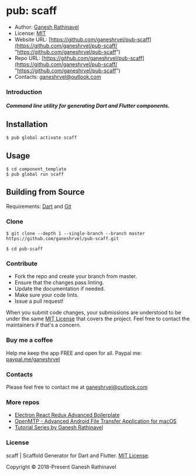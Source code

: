 # pub: scaff

- Author: [Ganesh Rathinavel](https://www.linkedin.com/in/ganeshrvel "Ganesh Rathinavel")
- License: [MIT](https://github.com/ganeshrvel/openmtp/blob/master/LICENSE "MIT")
- Website URL: [https://github.com/ganeshrvel/pub-scaff](https://github.com/ganeshrvel/pub-scaff/ "https://github.com/ganeshrvel/pub-scaff")
- Repo URL: [https://github.com/ganeshrvel/pub-scaff](https://github.com/ganeshrvel/pub-scaff/ "https://github.com/ganeshrvel/pub-scaff")
- Contacts: ganeshrvel@outlook.com


### Introduction

##### Command line utility for generating Dart and Flutter components.


## Installation

```shell
$ pub global activate scaff
```

## Usage
```shell
$ cd component_template
$ pub global run scaff
```


## Building from Source

Requirements: [Dart](https://dart.dev/get-dart "Install Dart") and [Git](https://git-scm.com/book/en/v2/Getting-Started-Installing-Git "Install Git")


### Clone
```shell
$ git clone --depth 1 --single-branch --branch master https://github.com/ganeshrvel/pub-scaff.git

$ cd pub-scaff
```

### Contribute
- Fork the repo and create your branch from master.
- Ensure that the changes pass linting.
- Update the documentation if needed.
- Make sure your code lints.
- Issue a pull request!

When you submit code changes, your submissions are understood to be under the same [MIT License](https://github.com/ganeshrvel/pub-scaff/blob/master/LICENSE "MIT License") that covers the project. Feel free to contact the maintainers if that's a concern.


### Buy me a coffee
Help me keep the app FREE and open for all.
Paypal me: [paypal.me/ganeshrvel](https://paypal.me/ganeshrvel "paypal.me/ganeshrvel")

### Contacts
Please feel free to contact me at ganeshrvel@outlook.com

### More repos
- [Electron React Redux Advanced Boilerplate](https://github.com/ganeshrvel/electron-react-redux-advanced-boilerplate "Electron React Redux Advanced Boilerplate")
- [OpenMTP  - Advanced Android File Transfer Application for macOS](https://github.com/ganeshrvel/openmtp "OpenMTP  - Advanced Android File Transfer Application for macOS")
- [Tutorial Series by Ganesh Rathinavel](https://github.com/ganeshrvel/tutorial-series-ganesh-rathinavel "Tutorial Series by Ganesh Rathinavel")

### License
scaff | Scaffold Generator for Dart and Flutter. [MIT License](https://github.com/ganeshrvel/pub-scaff/blob/master/LICENSE "MIT License").

Copyright © 2018-Present Ganesh Rathinavel

